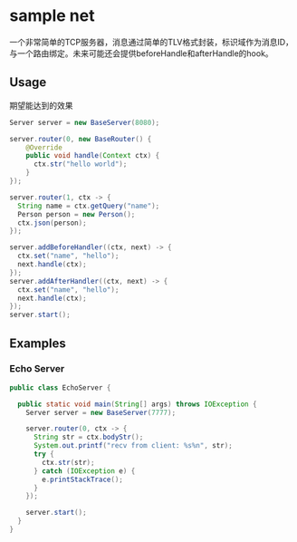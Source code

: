 # sample net

一个非常简单的TCP服务器，消息通过简单的TLV格式封装，标识域作为消息ID，与一个路由绑定。未来可能还会提供beforeHandle和afterHandle的hook。

## Usage

期望能达到的效果

```java
Server server = new BaseServer(8080);

server.router(0, new BaseRouter() {
    @Override
    public void handle(Context ctx) {
      ctx.str("hello world");
    }
});

server.router(1, ctx -> {
  String name = ctx.getQuery("name");
  Person person = new Person();
  ctx.json(person);
});

server.addBeforeHandler((ctx, next) -> {
  ctx.set("name", "hello");
  next.handle(ctx);
});
server.addAfterHandler((ctx, next) -> {
  ctx.set("name", "hello");
  next.handle(ctx);
});
server.start();

```

## Examples

### Echo Server

```java
public class EchoServer {

  public static void main(String[] args) throws IOException {
    Server server = new BaseServer(7777);

    server.router(0, ctx -> {
      String str = ctx.bodyStr();
      System.out.printf("recv from client: %s%n", str);
      try {
        ctx.str(str);
      } catch (IOException e) {
        e.printStackTrace();
      }
    });

    server.start();
  }
}
```